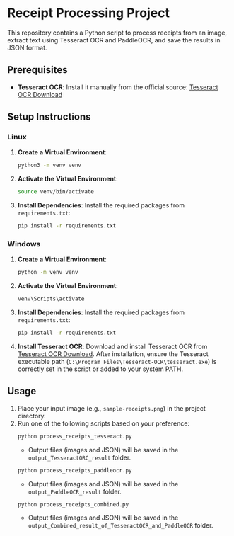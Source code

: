 # Receipt Processing Project

This repository contains a Python script to process receipts from an image, extract text using Tesseract OCR and PaddleOCR, and save the results in JSON format.

## Prerequisites


- **Tesseract OCR**: Install it manually from the official source: [Tesseract OCR Download](https://github.com/tesseract-ocr/tesseract/releases)

## Setup Instructions

### Linux

1. **Create a Virtual Environment**:
   ```bash
   python3 -m venv venv
   ```

2. **Activate the Virtual Environment**:
   ```bash
   source venv/bin/activate
   ```

3. **Install Dependencies**:
   Install the required packages from `requirements.txt`:
   ```bash
   pip install -r requirements.txt
   ```

### Windows

1. **Create a Virtual Environment**:
   ```cmd
   python -m venv venv
   ```

2. **Activate the Virtual Environment**:
   ```cmd
   venv\Scripts\activate
   ```

3. **Install Dependencies**:
   Install the required packages from `requirements.txt`:
   ```cmd
   pip install -r requirements.txt
   ```

4. **Install Tesseract OCR**:
   Download and install Tesseract OCR from [Tesseract OCR Download](https://github.com/tesseract-ocr/tesseract/releases). After installation, ensure the Tesseract executable path (`C:\Program Files\Tesseract-OCR\tesseract.exe`) is correctly set in the script or added to your system PATH.



## Usage

1. Place your input image (e.g., `sample-receipts.png`) in the project directory.
2. Run one of the following scripts based on your preference:
   ```bash
   python process_receipts_tesseract.py
   ```
   - Output files (images and JSON) will be saved in the `output_TesseractORC_result` folder.
   ```bash
   python process_receipts_paddleocr.py
   ```
   - Output files (images and JSON) will be saved in the `output_PaddleOCR_result` folder.
   ```bash
   python process_receipts_combined.py
   ```
   - Output files (images and JSON) will be saved in the `output_Combined_result_of_TesseractOCR_and_PaddleOCR` folder.
